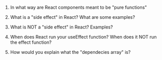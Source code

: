 1. In what way are React components meant to be "pure functions"



2. What is a "side effect" in React? What are some examples?



3. What is NOT a "side effect" in React? Examples?



4. When does React run your useEffect function? When does it NOT run
   the effect function?
   


5. How would you explain what the "dependecies array" is?

